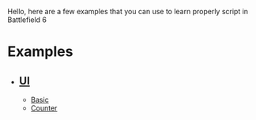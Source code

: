 Hello, here are a few examples that you can use to learn properly script in Battlefield 6

# Examples
- ## [UI](./UI/)
  - [Basic](./UI/basic/basic.ts)
  - [Counter](./UI/counter/counter.ts)